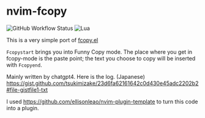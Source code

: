 # nvim-fcopy

![GitHub Workflow Status](https://img.shields.io/github/actions/workflow/status/ellisonleao/nvim-plugin-template/default.yml?branch=main&style=for-the-badge)
![Lua](https://img.shields.io/badge/Made%20with%20Lua-blueviolet.svg?style=for-the-badge&logo=lua)

This is a very simple port of [fcopy.el](https://github.com/ataka/fcopy)

`Fcopystart` brings you into Funny Copy mode. The place where you get in fcopy-mode is the paste point; the text you choose to copy will be inserted with `Fcopyend`.

Mainly written by chatgpt4. Here is the log. (Japanese) https://gist.github.com/tsukimizake/23d6fa62161642c0d430e45adc2202b2#file-gistfile1-txt

I used https://github.com/ellisonleao/nvim-plugin-template to turn this code into a plugin.
